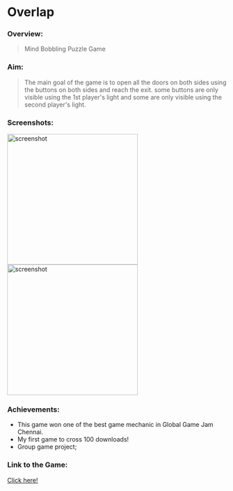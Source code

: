 
 # Overlap

### Overview:
> Mind Bobbling Puzzle Game

### Aim:
>The main goal of the game is to open all the doors on both sides using the buttons on both sides and reach the exit. some buttons are only visible using the 1st player's light and some are only visible using the second player's light.

### Screenshots:
<img src="https://user-images.githubusercontent.com/83337255/156596427-799b9802-3273-406c-b465-7229e7eaabd9.png" alt="screenshot" width="300"/> <img src="https://user-images.githubusercontent.com/83337255/156596484-90780cb3-8cfa-4641-9a85-d2971abd943e.png" alt="screenshot" width="300"/>

### Achievements:

* This game won one of the best game mechanic in Global Game Jam Chennai.
* My first game to cross 100 downloads!
* Group game project;

### Link to the Game:
[Click here!](https://globalgamejam.org/2022/games/overlap-8)
